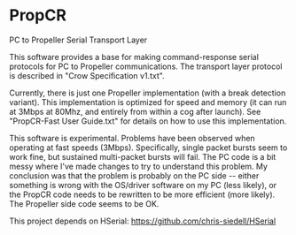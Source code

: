 # PropCR
PC to Propeller Serial Transport Layer

This software provides a base for making command-response serial protocols for PC to Propeller communications. The transport layer protocol is described in "Crow Specification v1.txt".

Currently, there is just one Propeller implementation (with a break detection variant). This implementation is optimized for speed and memory (it can run at 3Mbps at 80Mhz, and entirely from within a cog after launch). See "PropCR-Fast User Guide.txt" for details on how to use this implementation.

This software is experimental. Problems have been observed when operating at fast speeds (3Mbps). Specifically, single packet bursts seem to work fine, but sustained multi-packet bursts will fail. The PC code is a bit messy where I've made changes to try to understand this problem. My conclusion was that the problem is probably on the PC side -- either something is wrong with the OS/driver software on my PC (less likely), or the PropCR code needs to be rewritten to be more efficient (more likely). The Propeller side code seems to be OK.

This project depends on HSerial: https://github.com/chris-siedell/HSerial
